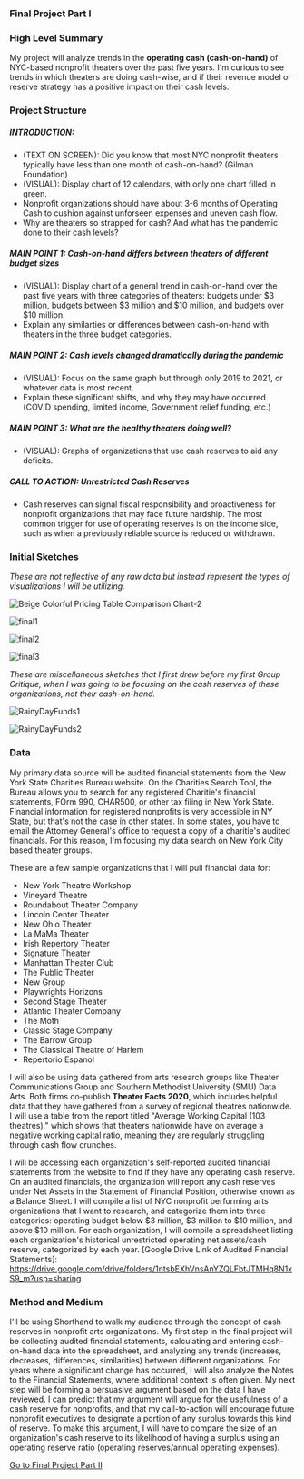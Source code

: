### Final Project Part I

### High Level Summary
My project will analyze trends in the **operating cash (cash-on-hand)** of NYC-based nonprofit theaters over the past five years. I'm curious to see trends in which theaters are doing cash-wise, and if their revenue model or reserve strategy has a positive impact on their cash levels. 

### Project Structure
##### INTRODUCTION:
- (TEXT ON SCREEN): Did you know that most NYC nonprofit theaters typically have less than one month of cash-on-hand? (Gilman Foundation)
- (VISUAL): Display chart of 12 calendars, with only one chart filled in green. 
- Nonprofit organizations should have about 3-6 months of Operating Cash to cushion against unforseen expenses and uneven cash flow.
- Why are theaters so strapped for cash? And what has the pandemic done to their cash levels? 

##### MAIN POINT 1: Cash-on-hand differs between theaters of different budget sizes
- (VISUAL): Display chart of a general trend in cash-on-hand over the past five years with three categories of theaters: budgets under $3 million, budgets between $3 million and $10 million, and budgets over $10 million.
- Explain any similarties or differences between cash-on-hand with theaters in the three budget categories.

##### MAIN POINT 2: Cash levels changed dramatically during the pandemic
- (VISUAL): Focus on the same graph but through only 2019 to 2021, or whatever data is most recent. 
- Explain these significant shifts, and why they may have occurred (COVID spending, limited income, Government relief funding, etc.)

##### MAIN POINT 3: What are the healthy theaters doing well?
- (VISUAL): Graphs of organizations that use cash reserves to aid any deficits. 

##### CALL TO ACTION: Unrestricted Cash Reserves
- Cash reserves can signal fiscal responsibility and proactiveness for nonprofit organizations that may face future hardship. The most common trigger for use of operating reserves is on the income side, such as when a previously reliable source is reduced or withdrawn.

### Initial Sketches
*These are not reflective of any raw data but instead represent the types of visualizations I will be utilizing.*

![Beige Colorful Pricing Table Comparison Chart-2](https://user-images.githubusercontent.com/112351182/192643761-acf55bd5-c103-45a6-b7dc-b7153aa68d43.png)

![final1](https://user-images.githubusercontent.com/112351182/192656282-fb886824-3b74-4604-a051-36afa39c370c.jpg)

![final2](https://user-images.githubusercontent.com/112351182/192656286-f03af3bd-6b24-4a5f-b5e4-bdb69f6bfc8d.jpg)

![final3](https://user-images.githubusercontent.com/112351182/192656297-843750f8-0f1d-4ea0-8dae-198f84078536.jpg)

*These are miscellaneous sketches that I first drew before my first Group Critique, when I was going to be focusing on the cash reserves of these organizations, not their cash-on-hand.*

![RainyDayFunds1](https://user-images.githubusercontent.com/112351182/192176697-6a47f158-8388-465a-b6a0-5e1686548a2d.jpg)

![RainyDayFunds2](https://user-images.githubusercontent.com/112351182/192176733-78ce8845-4dfa-4a8f-9afb-b3d89e928e7f.jpg)

### Data
My primary data source will be audited financial statements from the New York State Charities Bureau website. On the Charities Search Tool, the Bureau allows you to search for any registered Charitie's financial statements, FOrm 990, CHAR500, or other tax filing in New York State. Financial information for registered nonprofits is very accessible in NY State, but that's not the case in other states. In some states, you have to email the Attorney General's office to request a copy of a charitie's audited financials. For this reason, I'm focusing my data search on New York City based theater groups. 

These are a few sample organizations that I will pull financial data for: 
- New York Theatre Workshop
- Vineyard Theatre
- Roundabout Theater Company
- Lincoln Center Theater
- New Ohio Theater
- La MaMa Theater
- Irish Repertory Theater
- Signature Theater
- Manhattan Theater Club
- The Public Theater
- New Group
- Playwrights Horizons
- Second Stage Theater
- Atlantic Theater Company
- The Moth 
- Classic Stage Company
- The Barrow Group
- The Classical Theatre of Harlem 
- Repertorio Espanol

I will also be using data gathered from arts research groups like Theater Communications Group and Southern Methodist University (SMU) Data Arts. Both firms co-publish **Theater Facts 2020**, which includes helpful data that they have gathered from a survey of regional theatres nationwide. I will use a table from the report titled "Average Working Capital (103 theatres)," which shows that theaters nationwide have on average a negative working capital ratio, meaning they are regularly struggling through cash flow crunches. 

I will be accessing each organization's self-reported audited financial statements from the website to find if they have any operating cash reserve. On an audited financials, the organization will report any cash reserves under Net Assets in the Statement of Financial Position, otherwise known as a Balance Sheet. I will compile a list of NYC nonprofit performing arts organizations that I want to research, and categorize them into three categories: operating budget below $3 million, $3 million to $10 million, and above $10 million. For each organization, I will compile a spreadsheet listing each organization's historical unrestricted operating net assets/cash reserve, categorized by each year. 
[Google Drive Link of Audited Financial Statements]: <https://drive.google.com/drive/folders/1ntsbEXhVnsAnYZQLFbtJTMHq8N1xS9_m?usp=sharing>

### Method and Medium
I'll be using Shorthand to walk my audience through the concept of cash reserves in nonprofit arts organizations. 
My first step in the final project will be collecting audited financial statements, calculating and entering cash-on-hand data into the spreadsheet, and analyzing any trends (increases, decreases, differences, similarities) between different organizations. For years where a significant change has occurred, I will also analyze the Notes to the Financial Statements, where additional context is often given. 
My next step will be forming a persuasive argument based on the data I have reviewed. I can predict that my argument will argue for the usefulness of a cash reserve for nonprofits, and that my call-to-action will encourage future nonprofit executives to designate a portion of any surplus towards this kind of reserve. To make this argument, I will have to compare the size of an organization's cash reserve to its likelihood of having a surplus using an operating reserve ratio (operating reserves/annual operating expenses). 

[Go to Final Project Part II](final_project_part_II.md)
